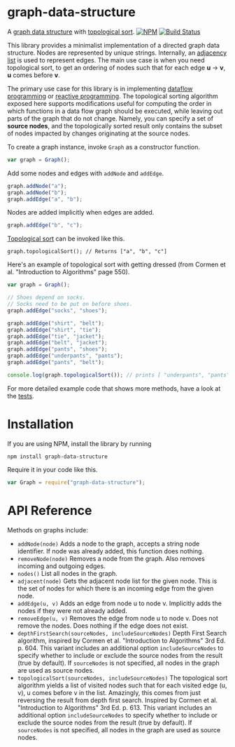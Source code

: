 # graph-data-structure 

A [graph data structure](https://en.wikipedia.org/wiki/Graph_(abstract_data_type)) with [topological sort](https://en.wikipedia.org/wiki/Topological_sorting). [![NPM](https://nodei.co/npm/graph-data-structure.png?mini=true)](https://nodei.co/npm/graph-data-structure/) [![Build Status](https://travis-ci.org/datavis-tech/graph-data-structure.svg?branch=master)](https://travis-ci.org/curran/graph-data-structure) 

This library provides a minimalist implementation of a directed graph data structure. Nodes are represented by unique strings. Internally, an [adjacency list](https://en.wikipedia.org/wiki/Adjacency_list) is used to represent edges. The main use case is when you need topological sort, to get an ordering of nodes such that for each edge **u** -> **v**, **u** comes before **v**.

The primary use case for this library is in implementing [dataflow programming](https://en.wikipedia.org/wiki/Dataflow_programming) or [reactive programming](https://en.wikipedia.org/wiki/Reactive_programming). The topological sorting algorithm exposed here supports modifications useful for computing the order in which functions in a data flow graph should be executed, while leaving out parts of the graph that do not change. Namely, you can specify a set of **source nodes**, and the topologically sorted result only contains the subset of nodes impacted by changes originating at the source nodes.

To create a graph instance, invoke `Graph` as a constructor function.

```javascript
var graph = Graph();
```

Add some nodes and edges with `addNode` and `addEdge`.

```javascript
graph.addNode("a");
graph.addNode("b");
graph.addEdge("a", "b");
```

Nodes are added implicitly when edges are added.

```javascript
graph.addEdge("b", "c");
```

[Topological sort](https://en.wikipedia.org/wiki/Topological_sorting) can be invoked like this.

```
graph.topologicalSort(); // Returns ["a", "b", "c"]
```

Here's an example of topological sort with getting dressed (from Cormen et al. "Introduction to Algorithms" page 550).

```javascript
var graph = Graph();

// Shoes depend on socks.
// Socks need to be put on before shoes.
graph.addEdge("socks", "shoes");

graph.addEdge("shirt", "belt");
graph.addEdge("shirt", "tie");
graph.addEdge("tie", "jacket");
graph.addEdge("belt", "jacket");
graph.addEdge("pants", "shoes");
graph.addEdge("underpants", "pants");
graph.addEdge("pants", "belt");

console.log(graph.topologicalSort()); // prints [ "underpants", "pants", "shirt", "tie", "belt", "jacket", "socks", "shoes" ]
```

For more detailed example code that shows more methods, have a look at the [tests](https://github.com/curran/graph-data-structure/blob/master/test.js).

# Installation

If you are using NPM, install the library by running

`npm install graph-data-structure`

Require it in your code like this.

```javascript
var Graph = require("graph-data-structure");
```

# API Reference

Methods on graphs include:

* `addNode(node)` Adds a node to the graph, accepts a string node identifier. If node was already added, this function does nothing.
* `removeNode(node)` Removes a node from the graph. Also removes incoming and outgoing edges.
* `nodes()` List all nodes in the graph.
* `adjacent(node)` Gets the adjacent node list for the given node. This is the set of nodes for which there is an incoming edge from the given node.
* `addEdge(u, v)` Adds an edge from node u to node v. Implicitly adds the nodes if they were not already added.
* `removeEdge(u, v)` Removes the edge from node u to node v. Does not remove the nodes. Does nothing if the edge does not exist.
* `depthFirstSearch(sourceNodes, includeSourceNodes)` Depth First Search algorithm, inspired by Cormen et al. "Introduction to Algorithms" 3rd Ed. p. 604. This variant includes an additional option `includeSourceNodes` to specify whether to include or exclude the source nodes from the result (true by default). If `sourceNodes` is not specified, all nodes in the graph are used as source nodes.
* `topologicalSort(sourceNodes, includeSourceNodes)` The topological sort algorithm yields a list of visited nodes such that for each visited edge (u, v), u comes before v in the list. Amazingly, this comes from just reversing the result from depth first search. Inspired by Cormen et al. "Introduction to Algorithms" 3rd Ed. p. 613. This variant includes an additional option `includeSourceNodes` to specify whether to include or exclude the source nodes from the result (true by default). If `sourceNodes` is not specified, all nodes in the graph are used as source nodes.
